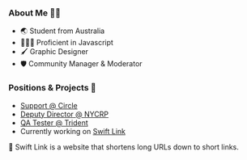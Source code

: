 ### About Me 👋🏻

- 🌏 Student from Australia
- 👨🏻‍💻 Proficient in Javascript 
- 🖌️ Graphic Designer
- 🛡️ Community Manager & Moderator

### Positions & Projects 🔭
- [Support @ Circle](https://circlebot.xyz)
- [Deputy Director @ NYCRP](https://nycrp.xyz/)
- [QA Tester @ Trident](https://tridentbot.xyz/)
- Currently working on [Swift Link](https://github.com/Summerlytz/Swift-Link)

🍃 Swift Link is a website that shortens long URLs down to short links.
